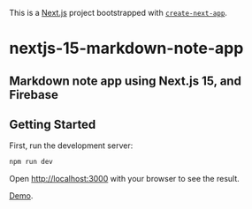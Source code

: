 This is a [Next.js](https://nextjs.org) project bootstrapped with [`create-next-app`](https://nextjs.org/docs/app/api-reference/cli/create-next-app).

# nextjs-15-markdown-note-app
## Markdown note app using Next.js 15, and Firebase
## Getting Started

First, run the development server:

```bash
npm run dev
```

Open [http://localhost:3000](http://localhost:3000) with your browser to see the result.

[Demo]("https://mikmbmdnotesapp.netlify.app/").
